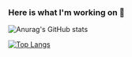 ### Here is what I'm working on 👋

![Anurag's GitHub stats](https://github-readme-stats.vercel.app/api?username=denizbilgin&show_icons=true&theme=tokyonight)

[![Top Langs](https://github-readme-stats.vercel.app/api/top-langs/?username=denizbilgin&layout=compact)](https://github.com/denizbilgin/github-readme-stats)



<!--
**denizbilgin/DenizBilgin** is a ✨ _special_ ✨ repository because its `README.md` (this file) appears on your GitHub profile.

Here are some ideas to get you started:

- 🔭 I’m currently working on ... CarRental Project
- 🌱 I’m currently learning ... Angular
- 👯 I’m looking to collaborate on ... Angular or C#
- 🤔 I’m looking for help with ... Angular
- 💬 Ask me about ... Anything
- 📫 How to reach me: ... @denizb04 
- 😄 Pronouns: ... He/Him
- ⚡ Fun fact: ... I'm rookie
-->
